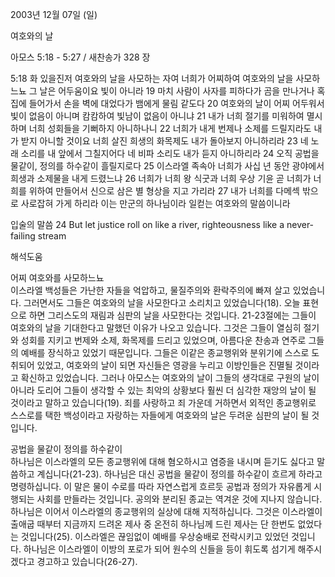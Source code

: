 2003년 12월 07일 (일)

여호와의 날



아모스 5:18 - 5:27 / 새찬송가 328 장


5:18 화 있을진저 여호와의 날을 사모하는 자여 너희가 어찌하여 여호와의 날을 사모하느뇨 그 날은 어두움이요 빛이 아니라 
19 마치 사람이 사자를 피하다가 곰을 만나거나 혹 집에 들어가서 손을 벽에 대었다가 뱀에게 물림 같도다 
20 여호와의 날이 어찌 어두워서 빛이 없음이 아니며 캄캄하여 빛남이 없음이 아니냐 
21 내가 너희 절기를 미워하여 멸시하며 너희 성회들을 기뻐하지 아니하나니 
22 너희가 내게 번제나 소제를 드릴지라도 내가 받지 아니할 것이요 너희 살진 희생의 화목제도 내가 돌아보지 아니하리라 
23 네 노래 소리를 내 앞에서 그칠지어다 네 비파 소리도 내가 듣지 아니하리라 
24 오직 공법을 물같이, 정의를 하수같이 흘릴지로다 
25 이스라엘 족속아 너희가 사십 년 동안 광야에서 희생과 소제물을 내게 드렸느냐 
26 너희가 너희 왕 식굿과 너희 우상 기윤 곧 너희가 너희를 위하여 만들어서 신으로 삼은 별 형상을 지고 가리라 
27 내가 너희를 다메섹 밖으로 사로잡혀 가게 하리라 이는 만군의 하나님이라 일컫는 여호와의 말씀이니라 

입술의 말씀 
24 But let justice roll on like a river, righteousness like a never-failing stream

해석도움





어찌 여호와를 사모하느뇨  
이스라엘 백성들은 가난한 자들을 억압하고, 물질주의와 환락주의에 빠져 살고 있었습니다. 그러면서도 그들은 여호와의 날을 사모한다고 소리치고 있었습니다(18). 오늘 표현으로 하면 그리스도의 재림과 심판의 날을 사모한다는 것입니다. 21-23절에는 그들이 여호와의 날을 기대한다고 말했던 이유가 나오고 있습니다. 그것은 그들이 열심히 절기와 성회를 지키고 번제와 소제, 화목제를 드리고 있었으며, 아름다운 찬송과 연주로 그들의 예배를 장식하고 있었기 때문입니다. 그들은 이같은 종교행위와 분위기에 스스로 도취되어 있었고, 여호와의 날이 되면 자신들은 영광을 누리고 이방인들은 진멸될 것이라고 확신하고 있었습니다. 그러나 아모스는 여호와의 날이 그들의 생각대로 구원의 날이 아니라 도리어 그들이 생각할 수 있는 최악의 상황보다 훨씬 더 심각한 재앙의 날이 될 것이라고 말하고 있습니다(19). 죄를 사랑하고 죄 가운데 거하면서 외적인 종교행위로 스스로를 택한 백성이라고 자랑하는 자들에게 여호와의 날은 두려운 심판의 날이 될 것입니다.  

공법을 물같이 정의를 하수같이  
하나님은 이스라엘의 모든 종교행위에 대해 혐오하시고 염증을 내시며 듣기도 싫다고 말씀하고 계십니다(21-23). 하나님은 대신 공법을 물같이 정의를 하수같이 흐르게 하라고 명령하십니다. 이 말은 물이 수로를 따라 자연스럽게 흐르듯 공법과 정의가 자유롭게 시행되는 사회를 만들라는 것입니다. 공의와 분리된 종교는 역겨운 것에 지나지 않습니다. 하나님은 이어서 이스라엘의 종교행위의 실상에 대해 지적하십니다. 그것은 이스라엘이 출애굽 때부터 지금까지 드려온 제사 중 온전히 하나님께 드린 제사는 단 한번도 없었다는 것입니다(25). 이스라엘은 끊임없이 예배를 우상숭배로 전락시키고 있었던 것입니다. 하나님은 이스라엘이 이방의 포로가 되어 원수의 신들을 등이 휘도록 섬기게 해주시겠다고 경고하고 있습니다(26-27).